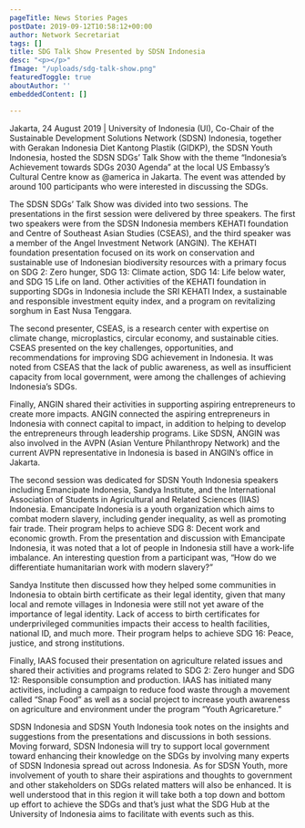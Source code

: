```yaml
---
pageTitle: News Stories Pages
postDate: 2019-09-12T10:58:12+00:00
author: Network Secretariat
tags: []
title: SDG Talk Show Presented by SDSN Indonesia
desc: "<p></p>"
fImage: "/uploads/sdg-talk-show.png"
featuredToggle: true
aboutAuthor: ''
embeddedContent: []

---
```

Jakarta, 24 August 2019 | University of Indonesia (UI), Co-Chair of the Sustainable Development Solutions Network (SDSN) Indonesia, together with Gerakan Indonesia Diet Kantong Plastik (GIDKP), the SDSN Youth Indonesia, hosted the SDSN SDGs’ Talk Show with the theme “Indonesia’s Achievement towards SDGs 2030 Agenda” at the local US Embassy’s Cultural Centre know as @america in Jakarta. The event was attended by around 100 participants who were interested in discussing the SDGs.  
  
The SDSN SDGs’ Talk Show was divided into two sessions. The presentations in the first session were delivered by three speakers. The first two speakers were from the SDSN Indonesia members KEHATI foundation and Centre of Southeast Asian Studies (CSEAS), and the third speaker was a member of the Angel Investment Network (ANGIN). The KEHATI foundation presentation focused on its work on conservation and sustainable use of Indonesian biodiversity resources with a primary focus on SDG 2: Zero hunger, SDG 13: Climate action, SDG 14: Life below water, and SDG 15 Life on land. Other activities of the KEHATI foundation in supporting SDGs in Indonesia include the SRI KEHATI Index, a sustainable and responsible investment equity index, and a program on revitalizing sorghum in East Nusa Tenggara.  
  
The second presenter, CSEAS, is a research center with expertise on climate change, microplastics, circular economy, and sustainable cities. CSEAS presented on the key challenges, opportunities, and recommendations for improving SDG achievement in Indonesia. It was noted from CSEAS that the lack of public awareness, as well as insufficient capacity from local government, were among the challenges of achieving Indonesia’s SDGs.  
  
Finally, ANGIN shared their activities in supporting aspiring entrepreneurs to create more impacts. ANGIN connected the aspiring entrepreneurs in Indonesia with connect capital to impact, in addition to helping to develop the entrepreneurs through leadership programs. Like SDSN, ANGIN was also involved in the AVPN (Asian Venture Philanthropy Network) and the current AVPN representative in Indonesia is based in ANGIN’s office in Jakarta.  
  
The second session was dedicated for SDSN Youth Indonesia speakers including Emancipate Indonesia, Sandya Institute, and the International Association of Students in Agricultural and Related Sciences (IIAS) Indonesia. Emancipate Indonesia is a youth organization which aims to combat modern slavery, including gender inequality, as well as promoting fair trade. Their program helps to achieve SDG 8: Decent work and economic growth. From the presentation and discussion with Emancipate Indonesia, it was noted that a lot of people in Indonesia still have a work-life imbalance. An interesting question from a participant was, “How do we differentiate humanitarian work with modern slavery?”  
  
Sandya Institute then discussed how they helped some communities in Indonesia to obtain birth certificate as their legal identity, given that many local and remote villages in Indonesia were still not yet aware of the importance of legal identity. Lack of access to birth certificates for underprivileged communities impacts their access to health facilities, national ID, and much more. Their program helps to achieve SDG 16: Peace, justice, and strong institutions.  
  
Finally, IAAS focused their presentation on agriculture related issues and shared their activities and programs related to SDG 2: Zero hunger and SDG 12: Responsible consumption and production. IAAS has initiated many activities, including a campaign to reduce food waste through a movement called “Snap Food” as well as a social project to increase youth awareness on agriculture and environment under the program “Youth Agricareture.”   
  
SDSN Indonesia and SDSN Youth Indonesia took notes on the insights and suggestions from the presentations and discussions in both sessions. Moving forward, SDSN Indonesia will try to support local government toward enhancing their knowledge on the SDGs by involving many experts of SDSN Indonesia spread out across Indonesia. As for SDSN Youth, more involvement of youth to share their aspirations and thoughts to government and other stakeholders on SDGs related matters will also be enhanced. It is well understood that in this region it will take both a top down and bottom up effort to achieve the SDGs and that’s just what the SDG Hub at the University of Indonesia aims to facilitate with events such as this.